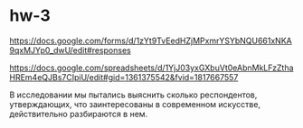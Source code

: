 # hw-3

https://docs.google.com/forms/d/1zYt9TvEedHZjMPxmrYSYbNQU661xNKA9qxMJYp0_dwU/edit#responses

https://docs.google.com/spreadsheets/d/1YjJ03yxGXbuVt0eAbnMkLFzZthaHREm4eQJBs7CIpiU/edit#gid=1361375542&fvid=1817667557

В исследовании мы пытались выяснить сколько респондентов, утверждающих, что заинтересованы в современном искусстве, действительно разбираются в нем. 
